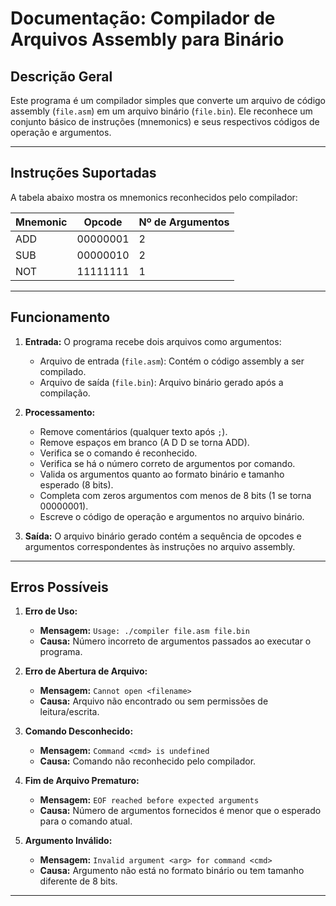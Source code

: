 # Documentação: Compilador de Arquivos Assembly para Binário

## **Descrição Geral**  
Este programa é um compilador simples que converte um arquivo de código assembly (`file.asm`) em um arquivo binário (`file.bin`). Ele reconhece um conjunto básico de instruções (mnemonics) e seus respectivos códigos de operação e argumentos.

---

## **Instruções Suportadas**  
A tabela abaixo mostra os mnemonics reconhecidos pelo compilador:  

| Mnemonic | Opcode   | Nº de Argumentos  |
|----------|----------|-------------------|
| ADD      | 00000001 |         2         |
| SUB      | 00000010 |         2         |
| NOT      | 11111111 |         1         |

---

## **Funcionamento**  

1. **Entrada:** O programa recebe dois arquivos como argumentos:  
   - Arquivo de entrada (`file.asm`): Contém o código assembly a ser compilado.  
   - Arquivo de saída (`file.bin`): Arquivo binário gerado após a compilação.

2. **Processamento:**  
   - Remove comentários (qualquer texto após `;`).  
   - Remove espaços em branco (A D D se torna ADD).
   - Verifica se o comando é reconhecido.  
   - Verifica se há o número correto de argumentos por comando.
   - Valida os argumentos quanto ao formato binário e tamanho esperado (8 bits). 
   - Completa com zeros argumentos com menos de 8 bits (1 se torna 00000001).
   - Escreve o código de operação e argumentos no arquivo binário.  

3. **Saída:** O arquivo binário gerado contém a sequência de opcodes e argumentos correspondentes às instruções no arquivo assembly.

---

## **Erros Possíveis**  

1. **Erro de Uso:**  
   - **Mensagem:** `Usage: ./compiler file.asm file.bin`  
   - **Causa:** Número incorreto de argumentos passados ao executar o programa.

2. **Erro de Abertura de Arquivo:**  
   - **Mensagem:** `Cannot open <filename>`  
   - **Causa:** Arquivo não encontrado ou sem permissões de leitura/escrita.

3. **Comando Desconhecido:**  
   - **Mensagem:** `Command <cmd> is undefined`  
   - **Causa:** Comando não reconhecido pelo compilador.

4. **Fim de Arquivo Prematuro:**  
   - **Mensagem:** `EOF reached before expected arguments`  
   - **Causa:** Número de argumentos fornecidos é menor que o esperado para o comando atual.

5. **Argumento Inválido:**  
   - **Mensagem:** `Invalid argument <arg> for command <cmd>`  
   - **Causa:** Argumento não está no formato binário ou tem tamanho diferente de 8 bits.

---